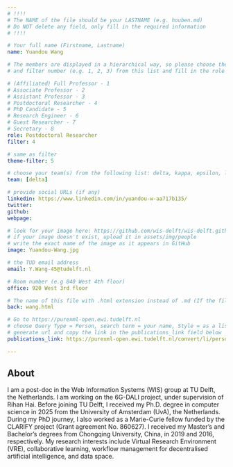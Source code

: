 ```yaml
---
# !!!!
# The NAME of the file should be your LASTNAME (e.g. houben.md)
# Do NOT delete any field, only fill in the required information
# !!!! 

# Your full name (Firstname, Lastname)
name: Yuandou Wang

# The members are displayed in a hierarchical way, so please choose the role (e.g. Full Professor, Assistant Professor etc) 
# and filter number (e.g. 1, 2, 3) from this list and fill in the role and filter from below:

# (Affiliated) Full Professor - 1
# Associate Professor - 2
# Assistant Professor - 3
# Postdoctoral Researcher - 4
# PhD Candidate - 5
# Research Engineer - 6 
# Guest Researcher - 7
# Secretary - 8
role: Postdoctoral Researcher
filter: 4

# same as filter
theme-filter: 5

# choose your team(s) from the following list: delta, kappa, epsilon, lambda, cel
team: [delta]

# provide social URLs (if any)
linkedin: https://www.linkedin.com/in/yuandou-w-aa717b135/
twitter: 
github: 
webpage: 

# look for your image here: https://github.com/wis-delft/wis-delft.github.io/tree/master/assets/img/people 
# if your image doesn't exist, upload it in assets/img/people 
# write the exact name of the image as it appears in GitHub  
image: Yuandou-Wang.jpg

# the TUD email address
email: Y.Wang-45@tudelft.nl

# Room number (e.g 840 West 4th floor)
office: 920 West 3rd floor

# The name of this file with .html extension instead of .md (If the filename is ionescu.md, the "back" field will be ionescu.html)
back: wang.html

# Go to https://purexml-open.ewi.tudelft.nl 
# choose Query Type = Person, search term = your name, Style = as a list
# generate url and copy the link in the publications_link field below
publications_link: https://purexml-open.ewi.tudelft.nl/convert/li/persons/02a3a228-2904-4bff-b875-ba8e96efd6e8

---
```


## About
I am a post-doc in the Web Information Systems (WIS) group at TU Delft, the Netherlands. I am working on the 6G-DALI project, under supervision of Rihan Hai. Before joining TU Delft, I received my Ph.D. degree in computer science in 2025 from the University of Amsterdam (UvA), the Netherlands. During my PhD journey, I also worked as a Marie-Curie fellow funded by the CLARIFY project (Grant agreement No. 860627). I received my Master’s and Bachelor’s degrees from Chongqing University, China, in 2019 and 2016, respectively. My research interests include Virtual Research Environment (VRE), collaborative learning, workflow management for decentralised artificial intelligence, and data space.
